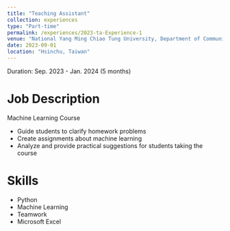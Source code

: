 ```yaml
---
title: "Teaching Assistant"
collection: experiences
type: "Part-time"
permalink: /experiences/2023-ta-Experience-1
venue: "National Yang Ming Chiao Tung University, Department of Communication Engineering"
date: 2023-09-01
location: "Hsinchu, Taiwan"
---
```


Duration: Sep. 2023 - Jan. 2024 (5 months)

Job Description
======
Machine Learning Course
- Guide students to clarify homework problems
- Create assignments about machine learning
- Analyze and provide practical suggestions for students taking the course

Skills
======
* Python
* Machine Learning
* Teamwork
* Microsoft Excel
